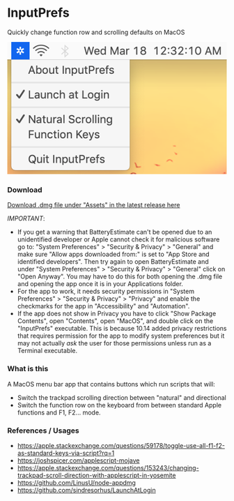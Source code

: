 # InputPrefs
Quickly change function row and scrolling defaults on MacOS

<p align="center">
  <img src="Screenshot.png">
</p>

### Download
[Download .dmg file under "Assets" in the latest release here](https://github.com/NafeeJ/InputPrefs/releases)

*IMPORTANT*: 
* If you get a warning that BatteryEstimate can't be opened due to an unidentified developer or Apple cannot check it for malicious software go to: "System Preferences" > "Security & Privacy" > "General" and make sure "Allow apps downloaded from:" is set to "App Store and identified developers". Then try again to open BatteryEstimate and under "System Preferences" > "Security & Privacy" > "General" click on "Open Anyway". You may have to do this for both opening the .dmg file and opening the app once it is in your Applications folder.
* For the app to work, it needs security permissions in "System Preferences" > "Security & Privacy" > "Privacy" and enable the checkmarks for the app in "Accessibility" and "Automation".
* If the app does not show in Privacy you have to click "Show Package Contents", open "Contents", open "MacOS", and double click on the "InputPrefs" executable. This is because 10.14 added privacy restrictions that requires permission for the app to modify system preferences but it may not actually *ask* the user for those permissions unless run as a Terminal executable.

### What is this
A MacOS menu bar app that contains buttons which run scripts that will:
* Switch the trackpad scrolling direction between "natural" and directional
* Switch the function row on the keyboard from between standard Apple functions and F1, F2... mode.

### References / Usages
* https://apple.stackexchange.com/questions/59178/toggle-use-all-f1-f2-as-standard-keys-via-script?rq=1
* https://joshspicer.com/applescript-mojave
* https://apple.stackexchange.com/questions/153243/changing-trackpad-scroll-direction-with-applescript-in-yosemite
* https://github.com/LinusU/node-appdmg
* https://github.com/sindresorhus/LaunchAtLogin
